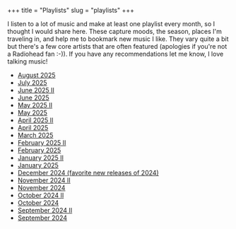 +++
title = "Playlists"
slug = "playlists"
+++

I listen to a lot of music and make at least one playlist every month, so I thought I would share here. These capture moods, the season, places I'm traveling in, and help me to bookmark new music I like. They vary quite a bit but there's a few core artists that are often featured (apologies if you're not a Radiohead fan :-)). If you have any recommendations let me know, I love talking music!

- [August 2025](https://music.apple.com/ca/playlist/august-2025/pl.u-jV89b79CDz5kE3)
- [July 2025](https://music.apple.com/ca/playlist/july/pl.u-kv9lbKdCJ0gdx6)
- [June 2025 II](https://music.apple.com/ca/playlist/june-ii/pl.u-2aoqXEyFGpK5Ee)
- [June 2025](https://music.apple.com/ca/playlist/june/pl.u-gxblk84tbrqXeZ)
- [May 2025 II](https://music.apple.com/ca/playlist/may-ii/pl.u-jV89bojTDz5kE3)
- [May 2025](https://music.apple.com/ca/playlist/may/pl.u-GgA5eozsoyNlMp)
- [April 2025 II](https://music.apple.com/ca/playlist/april-ii/pl.u-jV89bepTDz5kE3)
- [April 2025](https://music.apple.com/ca/playlist/april/pl.u-GgA5eY6toyNlMp)
- [March 2025](https://music.apple.com/ca/playlist/march/pl.u-NpXm9Y3I4bDZz7)
- [February 2025 II](https://music.apple.com/ca/playlist/february-ii/pl.u-jV89begFDz5kE3)
- [February 2025](https://music.apple.com/ca/playlist/february/pl.u-GgA5eYbCoyNlMp)
- [January 2025 II](https://music.apple.com/ca/playlist/january-ii/pl.u-jV89bNJFDz5kE3)
- [January 2025](https://music.apple.com/ca/playlist/january/pl.u-GgA5eVgSoyNlMp)
- [December 2024 (favorite new releases of 2024)](https://music.apple.com/ca/playlist/december-fave-releases-in-2024/pl.u-NpXm9qku4bDZz7)
- [November 2024 II](https://music.apple.com/ca/playlist/november-ii/pl.u-WabZ69YheZbXoY)
- [November 2024](https://music.apple.com/ca/playlist/november/pl.u-8aAVXGlfvb8Gkr)
- [October 2024 II](https://music.apple.com/ca/playlist/october-ii/pl.u-GgA5eNVioyNlMp)
- [October 2024](https://music.apple.com/ca/playlist/october/pl.u-NpXm9RgT4bDZz7)
- [September 2024 II](https://music.apple.com/ca/playlist/september-ii/pl.u-WabZ6BaFeZbXoY)
- [September 2024](https://music.apple.com/ca/playlist/start-of-fall-end-of-mosquitoes/pl.u-8aAVZ6jHvb8Gkr)